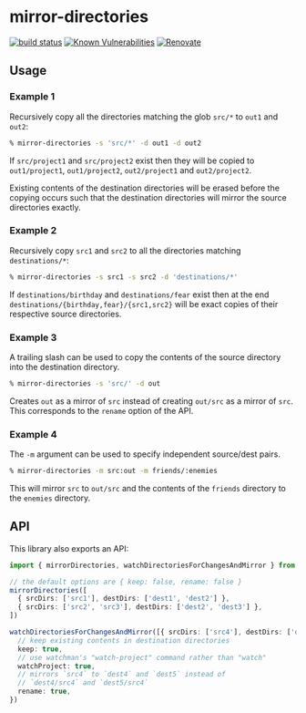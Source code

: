 # mirror-directories

[![build status](https://circleci.com/gh/insidewhy/mirror-directories.png?style=shield)](https://circleci.com/gh/insidewhy/mirror-directories)
[![Known Vulnerabilities](https://snyk.io/test/github/insidewhy/mirror-directories/badge.svg)](https://snyk.io/test/github/insidewhy/mirror-directories)
[![Renovate](https://img.shields.io/badge/renovate-enabled-brightgreen.svg)](https://renovatebot.com)

## Usage

### Example 1

Recursively copy all the directories matching the glob `src/*` to `out1` and `out2`:

```bash
% mirror-directories -s 'src/*' -d out1 -d out2
```

If `src/project1` and `src/project2` exist then they will be copied to `out1/project1`, `out1/project2`, `out2/project1` and `out2/project2`.

Existing contents of the destination directories will be erased before the copying occurs such that the destination directories will mirror the source directories exactly.

### Example 2

Recursively copy `src1` and `src2` to all the directories matching `destinations/*`:

```bash
% mirror-directories -s src1 -s src2 -d 'destinations/*'
```

If `destinations/birthday` and `destinations/fear` exist then at the end `destinations/{birthday,fear}/{src1,src2}` will be exact copies of their respective source directories.

### Example 3

A trailing slash can be used to copy the contents of the source directory into the destination directory.

```bash
% mirror-directories -s 'src/' -d out
```

Creates `out` as a mirror of `src` instead of creating `out/src` as a mirror of `src`. This corresponds to the `rename` option of the API.

### Example 4

The `-m` argument can be used to specify independent source/dest pairs.

```bash
% mirror-directories -m src:out -m friends/:enemies
```

This will mirror `src` to `out/src` and the contents of the `friends` directory to the `enemies` directory.

## API

This library also exports an API:

```typescript
import { mirrorDirectories, watchDirectoriesForChangesAndMirror } from 'mirror-directories'

// the default options are { keep: false, rename: false }
mirrorDirectories([
  { srcDirs: ['src1'], destDirs: ['dest1', 'dest2'] },
  { srcDirs: ['src2', 'src3'], destDirs: ['dest2', 'dest3'] },
])

watchDirectoriesForChangesAndMirror([{ srcDirs: ['src4'], destDirs: ['dest4', 'dest5'] }], {
  // keep existing contents in destination directories
  keep: true,
  // use watchman's "watch-project" command rather than "watch"
  watchProject: true,
  // mirrors `src4` to `dest4` and `dest5` instead of
  // `dest4/src4` and `dest5/src4`
  rename: true,
})
```
